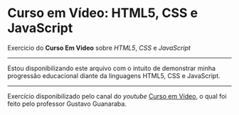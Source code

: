 # Curso em Vídeo: HTML5, CSS e JavaScript

Exercicio do **Curso Em Video** sobre *HTML5*, *CSS* e *JavaScript*
***
Estou disponibilizando este arquivo com o intuito de demonstrar minha progressão educacional diante da linguagens HTML5, CSS e JavaScript.
***
Exercício disponibilizado pelo canal do *youtube* [Curso em Vídeo](https://www.youtube.com/channel/UCrWvhVmt0Qac3HgsjQK62FQ), o qual foi feito pelo professor Gustavo Guanaraba.
